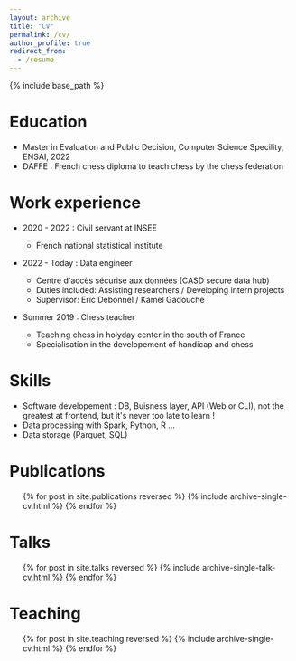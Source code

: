 ```yaml
---
layout: archive
title: "CV"
permalink: /cv/
author_profile: true
redirect_from:
  - /resume
---
```


{% include base_path %}

Education
======
* Master in Evaluation and Public Decision, Computer Science Specility, ENSAI, 2022
* DAFFE : French chess diploma to teach chess by the chess federation

Work experience
======
* 2020 - 2022 : Civil servant at INSEE
  * French national statistical institute

* 2022 - Today : Data engineer
  * Centre d'accès sécurisé aux données (CASD secure data hub)
  * Duties included: Assisting researchers / Developing intern projects
  * Supervisor: Eric Debonnel / Kamel Gadouche

* Summer 2019 : Chess teacher
  * Teaching chess in holyday center in the south of France
  * Specialisation in the developement of handicap and chess
  
Skills
======
* Software developement : DB, Buisness layer, API (Web or CLI), not the greatest at frontend, but it's never too late to learn !
* Data processing with Spark, Python, R ...
* Data storage (Parquet, SQL)

Publications
======
  <ul>{% for post in site.publications reversed %}
    {% include archive-single-cv.html %}
  {% endfor %}</ul>
  
Talks
======
  <ul>{% for post in site.talks reversed %}
    {% include archive-single-talk-cv.html  %}
  {% endfor %}</ul>
  
Teaching
======
  <ul>{% for post in site.teaching reversed %}
    {% include archive-single-cv.html %}
  {% endfor %}</ul>
